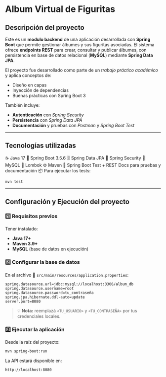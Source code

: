 # Album Virtual de Figuritas

## Descripción del proyecto
Este es un **modulo backend** de una aplicación desarrollada con **Spring Boot** que permite gestionar álbumes y sus figuritas asociadas.
El sistema ofrece **endpoints REST** para crear, consultar y publicar álbumes, con persistencia en base de datos relacional (**MySQL**) mediante **Spring Data JPA**.

El proyecto fue desarrollado como parte de un *trabajo práctico académico* y aplica conceptos de:
- Diseño en capas
- Inyección de dependencias
- Buenas prácticas con Spring Boot 3

También incluye:
- **Autenticación** con *Spring Security*  
- **Persistencia** con *Spring Data JPA*  
- **Documentación** y pruebas con *Postman* y *Spring Boot Test*

---

## Tecnologías utilizadas
☕ Java 17
🧩 Spring Boot 3.5.6
🗄️ Spring Data JPA
🔐 Spring Security
🐬 MySQL
🧰 Lombok
⚙️ Maven
🧪 Spring Boot Test + REST Docs para pruebas y documentación
📦 Para ejecutar los tests:
```bash
mvn test
```

---

## Configuración y Ejecución del proyecto
### 1️⃣ Requisitos previos
Tener instalado:
- **Java 17+**
- **Maven 3.9+**
- **MySQL** (base de datos en ejecución)

### 2️⃣ Configurar la base de datos
En el archivo 📁 `src/main/resources/application.properties`:
```properties
spring.datasource.url=jdbc:mysql://localhost:3306/album_db
spring.datasource.username=root
spring.datasource.password=tu_contraseña
spring.jpa.hibernate.ddl-auto=update
server.port=8080
```
> 💡 **Nota:** reemplazá `<TU_USUARIO>` y `<TU_CONTRASEÑA>` por tus credenciales locales.

### 3️⃣ Ejecutar la aplicación
Desde la raíz del proyecto:
```bash
mvn spring-boot:run
```

La API estará disponible en:
```bash
http://localhost:8080
```
